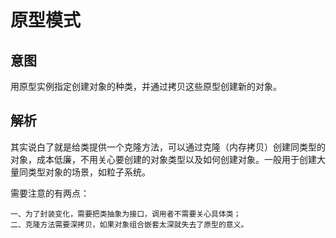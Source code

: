 # 原型模式

## 意图

用原型实例指定创建对象的种类，并通过拷贝这些原型创建新的对象。

## 解析

其实说白了就是给类提供一个克隆方法，可以通过克隆（内存拷贝）创建同类型的对象，成本低廉，不用关心要创建的对象类型以及如何创建对象。一般用于创建大量同类型对象的场景，如粒子系统。

需要注意的有两点：

	一、为了封装变化，需要把类抽象为接口，调用者不需要关心具体类；
	二、克隆方法需要深拷贝，如果对象组合嵌套太深就失去了原型的意义。
	




